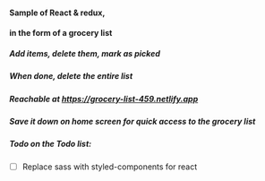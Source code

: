 #### Sample of React & redux, 
#### in the form of a grocery list

##### Add items, delete them, mark as picked 
##### When done, delete the entire list 

##### Reachable at https://grocery-list-459.netlify.app 
##### Save it down on home screen for quick access to the grocery list



##### Todo on the Todo list: 
- [ ] Replace sass with styled-components for react 
